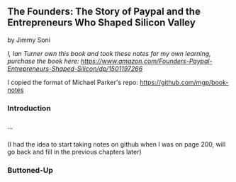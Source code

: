## The Founders: The Story of Paypal and the Entrepreneurs Who Shaped Silicon Valley

by Jimmy Soni

*I, Ian Turner own this book and took these notes for my own learning, purchase
the book here: https://www.amazon.com/Founders-Paypal-Entrepreneurs-Shaped-Silicon/dp/1501197266*

I copied the format of Michael Parker's repo: https://github.com/mgp/book-notes

### Introduction

###
...
###

(I had the idea to start taking notes on github when I was on page 200, will
go back and fill in the previous chapters later)

### Buttoned-Up

